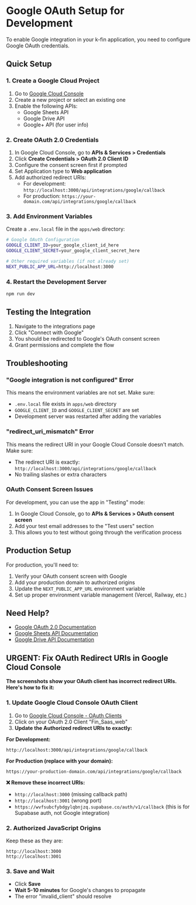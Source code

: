 # Google OAuth Setup for Development

To enable Google integration in your k-fin application, you need to configure Google OAuth credentials.

## Quick Setup

### 1. Create a Google Cloud Project

1. Go to [Google Cloud Console](https://console.cloud.google.com/)
2. Create a new project or select an existing one
3. Enable the following APIs:
   - Google Sheets API
   - Google Drive API
   - Google+ API (for user info)

### 2. Create OAuth 2.0 Credentials

1. In Google Cloud Console, go to **APIs & Services > Credentials**
2. Click **Create Credentials > OAuth 2.0 Client ID**
3. Configure the consent screen first if prompted
4. Set Application type to **Web application**
5. Add authorized redirect URIs:
   - For development: `http://localhost:3000/api/integrations/google/callback`
   - For production: `https://your-domain.com/api/integrations/google/callback`

### 3. Add Environment Variables

Create a `.env.local` file in the `apps/web` directory:

```bash
# Google OAuth Configuration
GOOGLE_CLIENT_ID=your_google_client_id_here
GOOGLE_CLIENT_SECRET=your_google_client_secret_here

# Other required variables (if not already set)
NEXT_PUBLIC_APP_URL=http://localhost:3000
```

### 4. Restart the Development Server

```bash
npm run dev
```

## Testing the Integration

1. Navigate to the integrations page
2. Click "Connect with Google"
3. You should be redirected to Google's OAuth consent screen
4. Grant permissions and complete the flow

## Troubleshooting

### "Google integration is not configured" Error

This means the environment variables are not set. Make sure:
- `.env.local` file exists in `apps/web` directory
- `GOOGLE_CLIENT_ID` and `GOOGLE_CLIENT_SECRET` are set
- Development server was restarted after adding the variables

### "redirect_uri_mismatch" Error

This means the redirect URI in your Google Cloud Console doesn't match. Make sure:
- The redirect URI is exactly: `http://localhost:3000/api/integrations/google/callback`
- No trailing slashes or extra characters

### OAuth Consent Screen Issues

For development, you can use the app in "Testing" mode:
1. In Google Cloud Console, go to **APIs & Services > OAuth consent screen**
2. Add your test email addresses to the "Test users" section
3. This allows you to test without going through the verification process

## Production Setup

For production, you'll need to:
1. Verify your OAuth consent screen with Google
2. Add your production domain to authorized origins
3. Update the `NEXT_PUBLIC_APP_URL` environment variable
4. Set up proper environment variable management (Vercel, Railway, etc.)

## Need Help?

- [Google OAuth 2.0 Documentation](https://developers.google.com/identity/protocols/oauth2)
- [Google Sheets API Documentation](https://developers.google.com/sheets/api)
- [Google Drive API Documentation](https://developers.google.com/drive/api)

## URGENT: Fix OAuth Redirect URIs in Google Cloud Console

**The screenshots show your OAuth client has incorrect redirect URIs. Here's how to fix it:**

### 1. Update Google Cloud Console OAuth Client

1. Go to [Google Cloud Console - OAuth Clients](https://console.cloud.google.com/apis/credentials)
2. Click on your OAuth 2.0 Client "Fin_Saas_web"
3. **Update the Authorized redirect URIs to exactly:**

**For Development:**
```
http://localhost:3000/api/integrations/google/callback
```

**For Production (replace with your domain):**
```
https://your-production-domain.com/api/integrations/google/callback
```

**❌ Remove these incorrect URIs:**
- `http://localhost:3000` (missing callback path)
- `http://localhost:3001` (wrong port)
- `https://wvfsubcfybdgylqbnjzq.supabase.co/auth/v1/callback` (this is for Supabase auth, not Google integration)

### 2. Authorized JavaScript Origins

Keep these as they are:
```
http://localhost:3000
http://localhost:3001
```

### 3. Save and Wait

- Click **Save**
- **Wait 5-10 minutes** for Google's changes to propagate
- The error "invalid_client" should resolve 